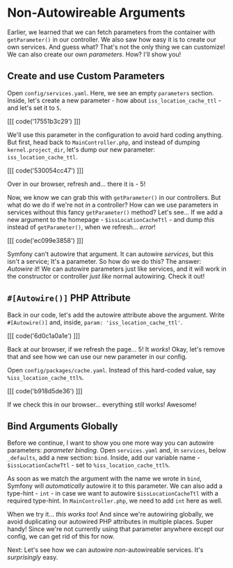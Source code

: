 # Non-Autowireable Arguments

Earlier, we learned that we can fetch parameters from the container
with `getParameter()` in our controller. We also saw how easy it is to create
our own services. And guess what? That's not the only thing we can customize! We
can also create our own *parameters*. How? I'll show you!

## Create and use Custom Parameters

Open `config/services.yaml`. Here, we see an empty `parameters` section. Inside,
let's create a new parameter - how about `iss_location_cache_ttl` - and let's
set it to `5`.

[[[ code('17551b3c29') ]]]

We'll use this parameter in the configuration to avoid hard coding anything. 
But first, head back to `MainController.php`, and instead of dumping `kernel.project_dir`,
let's dump our new parameter: `iss_location_cache_ttl`.

[[[ code('530054cc47') ]]]

Over in our browser, refresh and... there it is - 5!

Now, we know we can grab this with `getParameter()` in our controllers. But what
do we do if we're not *in* a controller? How can we use parameters in services
without this fancy `getParameter()` method? Let's see... If we add a new
argument to the homepage - `$issLocationCacheTtl` - and dump *this* instead
of `getParameter()`, when we refresh... *error*! 

[[[ code('ec099e3858') ]]]

Symfony can't autowire that argument. It can autowire *services*, but this
isn't a service; It's a parameter. So how do we do this? The answer: *Autowire it*! 
We can autowire parameters just like services, and it will work in the
constructor or controller *just like* normal autowiring. Check it out!

## `#[Autowire()]` PHP Attribute

Back in our code, let's add the autowire attribute above the argument.
Write `#[Autowire()]` and, inside, `param: 'iss_location_cache_ttl'`.

[[[ code('6d0c1a0a1e') ]]]

Back at our browser, if we refresh the page... 5! It *works*! Okay, let's remove that
and see how we can use our new parameter in our config.

Open `config/packages/cache.yaml`. Instead of this hard-coded value, say `%iss_location_cache_ttl%`. 

[[[ code('b918d5de36') ]]]

If we check this in our browser... everything still works! Awesome!

## Bind Arguments Globally

Before we continue, I want to show you one more way you can autowire
parameters: *parameter binding*. Open `services.yaml` and, in `services`, below `_defaults`,
add a new section: `bind`. Inside, add our variable
name - `$issLocationCacheTtl` - set to `%iss_location_cache_ttl%`.

As soon as we match the argument with the name we wrote in `bind`, Symfony will
*automatically* autowire it to this parameter. We can also add a
type-hint - `int` - in case we want to autowire `$issLocationCacheTtl` with a
required type-hint. In `MainController.php`, we need to add `int` here as well.

When we try it... *this works too*! And since we're autowiring globally, we
avoid duplicating our autowired PHP attributes in multiple places. Super handy!
Since we're not currently using that parameter anywhere except our config, we
can get rid of this for now.

Next: Let's see how we can autowire *non*-autowireable services. It's
*surprisingly* easy.
